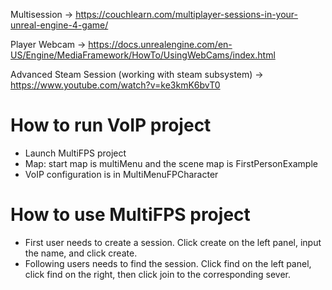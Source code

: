 Multisession -> https://couchlearn.com/multiplayer-sessions-in-your-unreal-engine-4-game/

Player Webcam -> https://docs.unrealengine.com/en-US/Engine/MediaFramework/HowTo/UsingWebCams/index.html

Advanced Steam Session (working with steam subsystem) -> https://www.youtube.com/watch?v=ke3kmK6bvT0

# How to run VoIP project
* Launch MultiFPS project
* Map: start map is multiMenu and the scene map is FirstPersonExample
* VoIP configuration is in MultiMenuFPCharacter

# How to use MultiFPS project
* First user needs to create a session. Click create on the left panel, input the name, and click create.
* Following users needs to find the session. Click find on the left panel, click find on the right, then click join to the corresponding sever.
